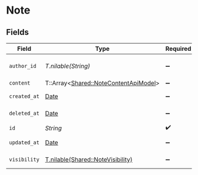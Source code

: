 # Note


## Fields

| Field                                                                               | Type                                                                                | Required                                                                            | Description                                                                         | Example                                                                             |
| ----------------------------------------------------------------------------------- | ----------------------------------------------------------------------------------- | ----------------------------------------------------------------------------------- | ----------------------------------------------------------------------------------- | ----------------------------------------------------------------------------------- |
| `author_id`                                                                         | *T.nilable(String)*                                                                 | :heavy_minus_sign:                                                                  | Unique identifier of the author                                                     | 1234567890                                                                          |
| `content`                                                                           | T::Array<[Shared::NoteContentApiModel](../../models/shared/notecontentapimodel.md)> | :heavy_minus_sign:                                                                  | N/A                                                                                 |                                                                                     |
| `created_at`                                                                        | [Date](https://ruby-doc.org/stdlib-2.6.1/libdoc/date/rdoc/Date.html)                | :heavy_minus_sign:                                                                  | Date of creation                                                                    | 2021-01-01T01:01:01.000Z                                                            |
| `deleted_at`                                                                        | [Date](https://ruby-doc.org/stdlib-2.6.1/libdoc/date/rdoc/Date.html)                | :heavy_minus_sign:                                                                  | Date of Deletion                                                                    | 2021-01-01T01:01:01.000Z                                                            |
| `id`                                                                                | *String*                                                                            | :heavy_check_mark:                                                                  | N/A                                                                                 |                                                                                     |
| `updated_at`                                                                        | [Date](https://ruby-doc.org/stdlib-2.6.1/libdoc/date/rdoc/Date.html)                | :heavy_minus_sign:                                                                  | Date of last update                                                                 | 2021-01-01T01:01:01.000Z                                                            |
| `visibility`                                                                        | [T.nilable(Shared::NoteVisibility)](../../models/shared/notevisibility.md)          | :heavy_minus_sign:                                                                  | Visibility of the note                                                              |                                                                                     |